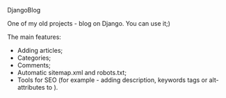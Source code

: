 DjangoBlog

One of my old projects - blog on Django. You can use it;)

The main features:
- Adding articles;
- Categories;
- Comments;
- Automatic sitemap.xml and robots.txt;
- Tools for SEO (for example - adding description, keywords <meta> tags or alt-attributes to <img>).
